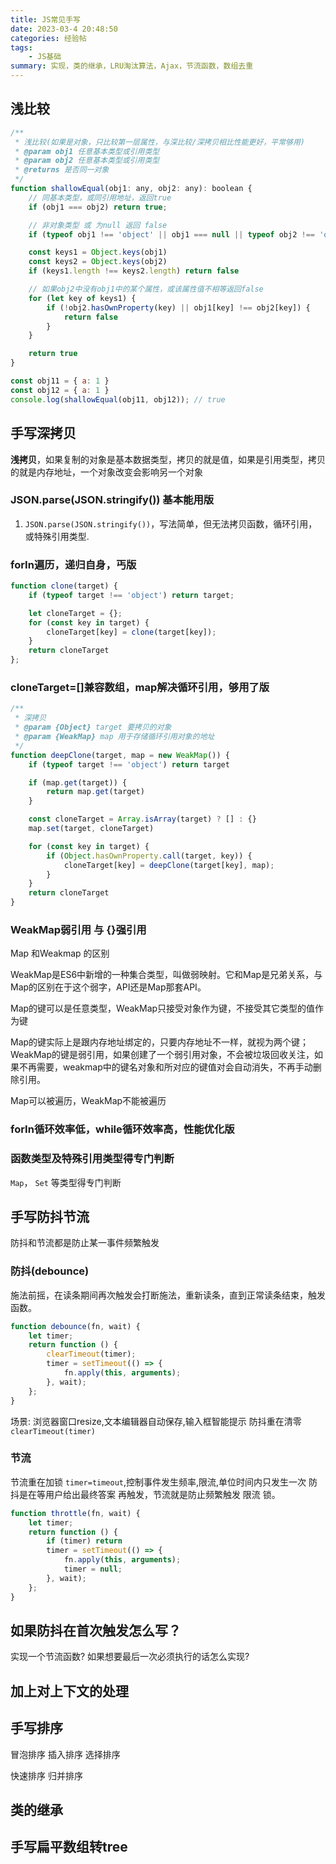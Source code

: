 ```yaml
---
title: JS常见手写
date: 2023-03-4 20:48:50
categories: 经验帖
tags:
    - JS基础
summary: 实现，类的继承，LRU淘汰算法，Ajax，节流函数，数组去重
---
```


## 浅比较

```js
/**
 * 浅比较(如果是对象，只比较第一层属性，与深比较/深拷贝相比性能更好，平常够用)
 * @param obj1 任意基本类型或引用类型
 * @param obj2 任意基本类型或引用类型
 * @returns 是否同一对象
 */
function shallowEqual(obj1: any, obj2: any): boolean {
    // 同基本类型，或同引用地址，返回true
    if (obj1 === obj2) return true;

    // 非对象类型 或 为null 返回 false
    if (typeof obj1 !== 'object' || obj1 === null || typeof obj2 !== 'object' || obj2 == null) return false

    const keys1 = Object.keys(obj1)
    const keys2 = Object.keys(obj2)
    if (keys1.length !== keys2.length) return false

    // 如果obj2中没有obj1中的某个属性，或该属性值不相等返回false
    for (let key of keys1) {
        if (!obj2.hasOwnProperty(key) || obj1[key] !== obj2[key]) {
            return false
        }
    }

    return true
}

const obj11 = { a: 1 }
const obj12 = { a: 1 }
console.log(shallowEqual(obj11, obj12)); // true
```

## 手写深拷贝

__浅拷贝__，如果复制的对象是基本数据类型，拷贝的就是值，如果是引用类型，拷贝的就是内存地址，一个对象改变会影响另一个对象

### JSON.parse(JSON.stringify()) 基本能用版

1. `JSON.parse(JSON.stringify())`，写法简单，但无法拷贝函数，循环引用，或特殊引用类型.

### forIn遍历，递归自身，丐版

```js
function clone(target) {
    if (typeof target !== 'object') return target;

    let cloneTarget = {};
    for (const key in target) {
        cloneTarget[key] = clone(target[key]);
    }
    return cloneTarget
};
```

### cloneTarget=[]兼容数组，map解决循环引用，够用了版

```js
/**
 * 深拷贝
 * @param {Object} target 要拷贝的对象
 * @param {WeakMap} map 用于存储循环引用对象的地址
 */
function deepClone(target, map = new WeakMap()) {
    if (typeof target !== 'object') return target

    if (map.get(target)) {
        return map.get(target)
    }

    const cloneTarget = Array.isArray(target) ? [] : {}
    map.set(target, cloneTarget)

    for (const key in target) {
        if (Object.hasOwnProperty.call(target, key)) {
            cloneTarget[key] = deepClone(target[key], map);
        }
    }
    return cloneTarget
}
```

### WeakMap弱引用 与 {}强引用

Map 和Weakmap 的区别

WeakMap是ES6中新增的一种集合类型，叫做弱映射。它和Map是兄弟关系，与Map的区别在于这个弱字，API还是Map那套API。

Map的键可以是任意类型，WeakMap只接受对象作为键，不接受其它类型的值作为键

Map的键实际上是跟内存地址绑定的，只要内存地址不一样，就视为两个键；WeakMap的键是弱引用，如果创建了一个弱引用对象，不会被垃圾回收关注，如果不再需要，weakmap中的键名对象和所对应的键值对会自动消失，不再手动删除引用。

Map可以被遍历，WeakMap不能被遍历

### forIn循环效率低，while循环效率高，性能优化版

### 函数类型及特殊引用类型得专门判断

`Map`， `Set` 等类型得专门判断

## 手写防抖节流

防抖和节流都是防止某一事件频繁触发

### 防抖(debounce)

施法前摇，在读条期间再次触发会打断施法，重新读条，直到正常读条结束，触发函数。

```js
function debounce(fn, wait) {
    let timer;
    return function () {
        clearTimeout(timer);
        timer = setTimeout(() => {
            fn.apply(this, arguments);
        }, wait);
    };
}
```

场景: 浏览器窗口resize,文本编辑器自动保存,输入框智能提示
防抖重在清零 `clearTimeout(timer)`

### 节流

节流重在加锁 `timer=timeout`,控制事件发生频率,限流,单位时间内只发生一次
防抖是在等用户给出最终答案 再触发，节流就是防止频繁触发 限流 锁。

```js
function throttle(fn, wait) {
    let timer;
    return function () {
        if (timer) return
        timer = setTimeout(() => {
            fn.apply(this, arguments);
            timer = null;
        }, wait);
    };
}
```

## 如果防抖在首次触发怎么写？

实现一个节流函数? 如果想要最后一次必须执行的话怎么实现?

## 加上对上下文的处理

## 手写排序

冒泡排序 插入排序 选择排序

快速排序 归并排序

## 类的继承

## 手写扁平数组转tree
